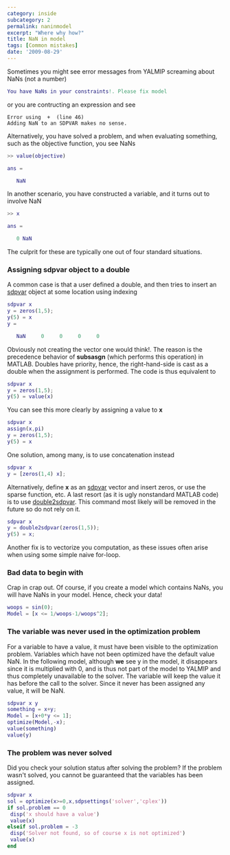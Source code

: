 ```yaml
---
category: inside
subcategory: 2
permalink: naninmodel
excerpt: "Where why how?"
title: NaN in model
tags: [Common mistakes]
date: '2009-08-29'
---
```


Sometimes you might see error messages from YALMIP screaming about NaNs (not a number)

````matlab
You have NaNs in your constraints!. Please fix model
````

or you are contructing an expression and see

````
Error using  +  (line 46)
Adding NaN to an SDPVAR makes no sense.
````

Alternatively, you have solved a problem, and when evaluating something, such as the objective function, you see NaNs

````matlab
>> value(objective)

ans =

   NaN
````

In another scenario, you have constructed a variable, and it turns out to involve NaN

````matlab
>> x

ans =

   0 NaN
````

The culprit for these are typically one out of four standard situations.

### Assigning sdpvar object to a double

A common case is that a user defined a double, and then tries to insert an [sdpvar](/command/sdpvar) object at some location using indexing

````matlab
sdpvar x
y = zeros(1,5);
y(5) = x
y =

   NaN     0     0     0     0
````

Obviously not creating the vector one would think!. The reason is the precedence behavior of **subsasgn** (which performs this operation) in MATLAB. Doubles have priority, hence, the right-hand-side is cast as a double when the assignment is performed. The code is thus equivalent to

````matlab
sdpvar x
y = zeros(1,5);
y(5) = value(x)
````

You can see this more clearly by assigning a value to **x**

````matlab
sdpvar x
assign(x,pi)
y = zeros(1,5);
y(5) = x
````

One solution, among many, is to use concatenation instead

````matlab
sdpvar x
y = [zeros(1,4) x];
````

Alternatively, define **x** as an [sdpvar](/command/sdpvar) vector and insert zeros, or use the sparse function, etc. A last resort (as it is ugly nonstandard MATLAB code) is to use [double2sdpvar](/command/double2sdp). This command most likely will be removed in the future so do not rely on it.

````matlab
sdpvar x
y = double2sdpvar(zeros(1,5));
y(5) = x;
````

Another fix is to vectorize you computation, as these issues often arise when using some simple naive for-loop.

### Bad data to begin with

Crap in crap out. Of course, if you create a model which contains NaNs, you will have NaNs in your model. Hence, check your data!

````matlab
woops = sin(0);
Model = [x <= 1/woops-1/woops^2];
````

### The variable was never used in the optimization problem

For a variable to have a value, it must have been visible to the optimization problem. Variables which have not been optimized have the default value NaN. In the following model, although **we** see y in the model, it disappears since it is multiplied with 0, and is thus not part of the model to YALMIP and thus completely unavailable to the solver. The variable will keep the value it has before the call to the solver. Since it never has been assigned any value, it will be NaN.

````matlab
sdpvar x y
something = x+y;
Model = [x+0*y <= 1];
optimize(Model,-x);
value(something)
value(y)
````


### The problem was never solved

Did you check your solution status after solving the problem? If the problem wasn't solved, you cannot be guaranteed that the variables has been assigned.

````matlab
sdpvar x
sol = optimize(x>=0,x,sdpsettings('solver','cplex'))
if sol.problem == 0
 disp('x should have a value')
 value(x)
elseif sol.problem = -3
 disp('Solver not found, so of course x is not optimized')
 value(x)
end
````
